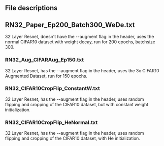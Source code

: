 ## File descriptions

## RN32_Paper_Ep200_Batch300_WeDe.txt
32 Layer Resnet, doesn't have the --augment flag in the header, uses the normal CIFAR10 dataset with weight decay, run for 200 epochs, batchsize 300.

### RN32_Aug_CIFARAug_Ep150.txt
32 Layer Resnet, has the --augment flag in the header, uses the 3x CIFAR10 Augmented Dataset, run for 150 epochs.

### RN32_CIFAR10CropFlip_ConstantW.txt
32 Layer Resnet, has the --augment flag in the header, uses random flipping and cropping of the CIFAR10 dataset, but with constant weight initialization.

### RN32_CIFAR10CropFlip_HeNormal.txt
32 Layer Resnet, has the --augment flag in the header, uses random flipping and cropping of the CIFAR10 dataset, with He initialization.

